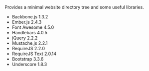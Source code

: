 Provides a minimal website directory tree and some useful libraries.

* Backbone.js 1.3.2 
* Ember.js 2.4.3
* Font Awesome 4.5.0
* Handlebars 4.0.5
* jQuery 2.2.2
* Mustache.js 2.2.1
* RequireJS 2.2.0
* RequireJS Text 2.0.14
* Bootstrap 3.3.6
* Underscore 1.8.3
